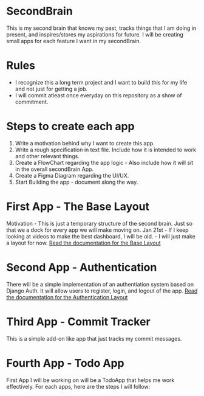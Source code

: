 # SecondBrain
This is my second brain that knows my past, tracks things that I am doing in present, and inspires/stores my aspirations for future. I will be creating small apps for each feature I want in my secondBrain.

# Rules
* I recognize this a long term project and I want to build this for my life and not just for getting a job.
* I will commit atleast once everyday on this repository as a show of commitment.

# Steps to create each app
1. Write a motivation behind why I want to create this app. 
2. Write a rough specification in text file. Include how it is intended to work and other relevant things.
3. Create a FlowChart regarding the app logic - Also include how it will sit in the overall secondBrain App.
4. Create a Figma Diagram regarding the UI/UX.
5. Start Building the app - document along the way.

# First App - The Base Layout
Motivation  - This is just a temporary structure of the second brain. Just so that we a dock for every app we will make moving on.
Jan 21st    - If I keep looking at videos to make the best dashboard, I will be old.
            - I will just make a layout for now. 
[Read the documentation for the Base Layout](/App_Documentation/BaseLayout/BaseLayout.md)

# Second App - Authentication
There will be a simple implementation of an authentiation system based on Django Auth.
It will allow users to register, login, and logout of the app.
[Read the documentation for the Authentication Layout](/App_Documentation/Authentication/authentication.md)


# Third App - Commit Tracker
This is a simple add-on like app that just tracks my commit messages.

# Fourth App - Todo App
First App I will be working on will be a TodoApp that helps me work effectively.
For each apps, here are the steps I will follow:


